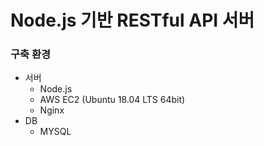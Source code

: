 # Node.js 기반 RESTful API 서버

### 구축 환경

- 서버
  - Node.js
  - AWS EC2 (Ubuntu 18.04 LTS 64bit)
  - Nginx
- DB
  - MYSQL

